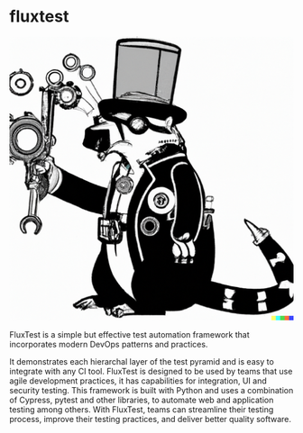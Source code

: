 # fluxtest

![Sir Flux](flux-honey-badger.png)

FluxTest is a simple but effective test automation framework that incorporates modern DevOps patterns and practices.

It demonstrates each hierarchal layer of the test pyramid and is easy to integrate with any CI tool. FluxTest is designed to be used by teams that use agile development practices, it has capabilities for integration, UI and security testing. This framework is built with Python and uses a combination of Cypress, pytest and other libraries, to automate web and application testing among others. With FluxTest, teams can streamline their testing process, improve their testing practices, and deliver better quality software.
